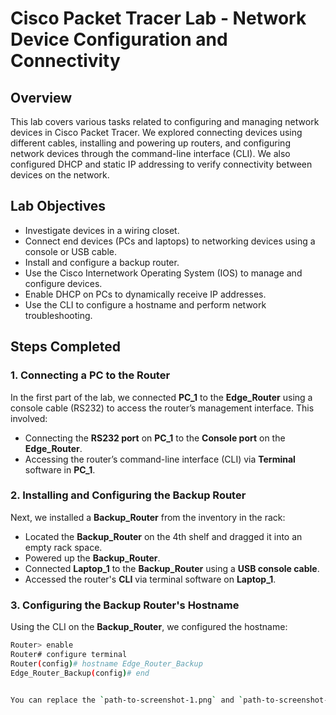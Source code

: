 # Cisco Packet Tracer Lab - Network Device Configuration and Connectivity

## Overview
This lab covers various tasks related to configuring and managing network devices in Cisco Packet Tracer. We explored connecting devices using different cables, installing and powering up routers, and configuring network devices through the command-line interface (CLI). We also configured DHCP and static IP addressing to verify connectivity between devices on the network.

## Lab Objectives
- Investigate devices in a wiring closet.
- Connect end devices (PCs and laptops) to networking devices using a console or USB cable.
- Install and configure a backup router.
- Use the Cisco Internetwork Operating System (IOS) to manage and configure devices.
- Enable DHCP on PCs to dynamically receive IP addresses.
- Use the CLI to configure a hostname and perform network troubleshooting.

## Steps Completed

### 1. Connecting a PC to the Router
In the first part of the lab, we connected **PC_1** to the **Edge_Router** using a console cable (RS232) to access the router’s management interface. This involved:
- Connecting the **RS232 port** on **PC_1** to the **Console port** on the **Edge_Router**.
- Accessing the router’s command-line interface (CLI) via **Terminal** software in **PC_1**.

### 2. Installing and Configuring the Backup Router
Next, we installed a **Backup_Router** from the inventory in the rack:
- Located the **Backup_Router** on the 4th shelf and dragged it into an empty rack space.
- Powered up the **Backup_Router**.
- Connected **Laptop_1** to the **Backup_Router** using a **USB console cable**.
- Accessed the router's **CLI** via terminal software on **Laptop_1**.

### 3. Configuring the Backup Router's Hostname
Using the CLI on the **Backup_Router**, we configured the hostname:
```bash
Router> enable
Router# configure terminal
Router(config)# hostname Edge_Router_Backup
Edge_Router_Backup(config)# end


You can replace the `path-to-screenshot-1.png` and `path-to-screenshot-2.png` with the actual paths to your screenshots after uploading them to your repository.

